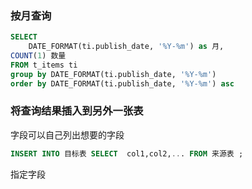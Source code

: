 ### 按月查询

```sql
SELECT 
    DATE_FORMAT(ti.publish_date, '%Y-%m') as 月, 
COUNT(1) 数量 
FROM t_items ti 
group by DATE_FORMAT(ti.publish_date, '%Y-%m') 
order by DATE_FORMAT(ti.publish_date, '%Y-%m') asc
```

### 将查询结果插入到另外一张表

字段可以自己列出想要的字段

```sql
INSERT INTO 目标表 SELECT  col1,col2,... FROM 来源表 ;
```

指定字段

```sql

```
